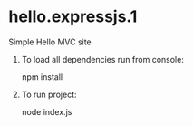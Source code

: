 # hello.expressjs.1
Simple Hello MVC site

1. To load all dependencies run from console:

    npm install
    

2. To run project:

    node index.js